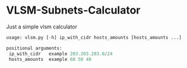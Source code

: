 # VLSM-Subnets-Calculator

Just a simple vlsm calculator
  
 ```python
usage: vlsm.py [-h] ip_with_cidr hosts_amounts [hosts_amounts ...]

positional arguments:
  ip_with_cidr   example 203.203.203.0/24
  hosts_amounts  example 60 50 40
```
